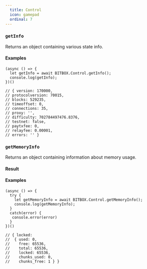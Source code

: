 ```yaml
---
  title: Control
  icon: gamepad
  ordinal: 7
---
```


### `getInfo`

Returns an object containing various state info.

#### Examples


    (async () => {
      let getInfo = await BITBOX.Control.getInfo();
      console.log(getInfo);
    })()

    // { version: 170000,
    // protocolversion: 70015,
    // blocks: 529235,
    // timeoffset: 0,
    // connections: 35,
    // proxy: '',
    // difficulty: 702784497476.8376,
    // testnet: false,
    // paytxfee: 0,
    // relayfee: 0.00001,
    // errors: '' }


### `getMemoryInfo`

Returns an object containing information about memory usage.

#### Result

#### Examples


    (async () => {
      try {
        let getMemoryInfo = await BITBOX.Control.getMemoryInfo();
        console.log(getMemoryInfo);
      }
      catch(error) {
       console.error(error)
      }
    })()

    // { locked:
    //  { used: 0,
    //    free: 65536,
    //    total: 65536,
    //    locked: 65536,
    //    chunks_used: 0,
    //    chunks_free: 1 } }
